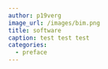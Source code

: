 ```yaml
---
author: p19verg
image_url: /images/bim.png
title: software
caption: test test test
categories:
  - preface
---
```

